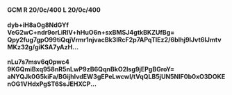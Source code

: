 #### GCM R 20/0c/400 L 20/0c/400
**dyb+iH8aOg8NdGYf**<br/>**VeG2wC+ndr9orLiRlV+hHuO6n+sxBMSJ4gtkBKZUfBg=**<br/>**Qpy2fug7gpO99tiQqjVrmr1njvacBk3lRcF2p7APqTlEz2/6bIhj9lJvt6IJmtvMKz32g/giKSA7yAzH...**<br/><br/>
**nLu7s7msv6q0pwc4**<br/>**9KGQmiBxq958nR5nLwP9zB6QqnBkO2lsg9jEPgBGroY=**<br/>**aNYQJk0G5kiFa/BGijhIvdEW3gEPeLwcwl/tVqQLB5jUN5NlF0b0xO3DOKEnOG1VHdxPgST6SsJEHXCP...**